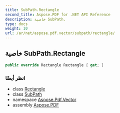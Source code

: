 ```yaml
---
title: SubPath.Rectangle
second_title: Aspose.PDF for .NET API Reference
description: خاصية SubPath.
type: docs
weight: 10
url: /ar/net/aspose.pdf.vector/subpath/rectangle/
---
```

## خاصية SubPath.Rectangle

```csharp
public override Rectangle Rectangle { get; }
```

### انظر أيضًا

* class [Rectangle](../../../aspose.pdf/rectangle/)
* class [SubPath](../)
* namespace [Aspose.Pdf.Vector](../../../aspose.pdf.vector/)
* assembly [Aspose.PDF](../../../)
